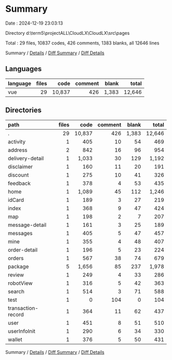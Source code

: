 # Summary

Date : 2024-12-19 23:03:13

Directory d:\\term5\\projectALL\\CloudLX\\CloudLX\\src\\pages

Total : 29 files,  10837 codes, 426 comments, 1383 blanks, all 12646 lines

Summary / [Details](details.md) / [Diff Summary](diff.md) / [Diff Details](diff-details.md)

## Languages
| language | files | code | comment | blank | total |
| :--- | ---: | ---: | ---: | ---: | ---: |
| vue | 29 | 10,837 | 426 | 1,383 | 12,646 |

## Directories
| path | files | code | comment | blank | total |
| :--- | ---: | ---: | ---: | ---: | ---: |
| . | 29 | 10,837 | 426 | 1,383 | 12,646 |
| activity | 1 | 405 | 10 | 54 | 469 |
| address | 2 | 842 | 16 | 96 | 954 |
| delivery-detail | 1 | 1,033 | 30 | 129 | 1,192 |
| disclaimer | 1 | 160 | 11 | 20 | 191 |
| discount | 1 | 275 | 10 | 41 | 326 |
| feedback | 1 | 378 | 4 | 53 | 435 |
| home | 1 | 1,089 | 45 | 112 | 1,246 |
| idCard | 1 | 189 | 3 | 27 | 219 |
| index | 1 | 368 | 9 | 47 | 424 |
| map | 1 | 198 | 2 | 7 | 207 |
| message-detail | 1 | 161 | 3 | 25 | 189 |
| messages | 1 | 405 | 5 | 47 | 457 |
| mine | 1 | 355 | 4 | 48 | 407 |
| order-detail | 1 | 196 | 5 | 23 | 224 |
| orders | 1 | 567 | 38 | 74 | 679 |
| package | 5 | 1,656 | 85 | 237 | 1,978 |
| review | 1 | 249 | 4 | 33 | 286 |
| robotView | 1 | 316 | 5 | 42 | 363 |
| search | 1 | 514 | 3 | 71 | 588 |
| test | 1 | 0 | 104 | 0 | 104 |
| transaction-record | 1 | 364 | 11 | 62 | 437 |
| user | 1 | 451 | 8 | 51 | 510 |
| userInfoInit | 1 | 290 | 6 | 34 | 330 |
| wallet | 1 | 376 | 5 | 50 | 431 |

Summary / [Details](details.md) / [Diff Summary](diff.md) / [Diff Details](diff-details.md)